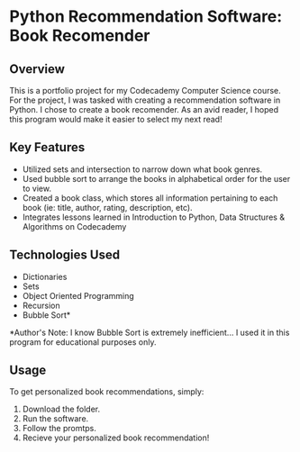 # Python Recommendation Software: Book Recomender 

## Overview
This is a portfolio project for my Codecademy Computer Science course. For the project, I was tasked with creating a recommendation software in Python. I chose to create a book recomender. As an avid reader, I hoped this program would make it easier to select my next read!

## Key Features
- Utilized sets and intersection to narrow down what book genres.
- Used bubble sort to arrange the books in alphabetical order for the user to view.
- Created a book class, which stores all information pertaining to each book (ie: title, author, rating, description, etc).
- Integrates lessons learned in Introduction to Python, Data Structures & Algorithms on Codecademy

## Technologies Used
- Dictionaries
- Sets
- Object Oriented Programming
- Recursion
- Bubble Sort*

*Author's Note: I know Bubble Sort is extremely inefficient... I used it in this program for educational purposes only. 

## Usage
To get personalized book recommendations, simply:
1. Download the folder.
2. Run the software. 
3. Follow the promtps.
3. Recieve your personalized book recommendation!
